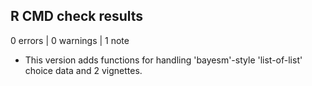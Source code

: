 ## R CMD check results

0 errors | 0 warnings | 1 note

* This version adds functions for handling 'bayesm'-style 'list-of-list' choice data and 2 vignettes.
